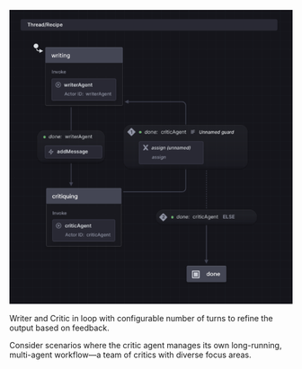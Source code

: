 ![Thread](./thread.png)

Writer and Critic in loop with configurable number of turns to refine the output based on feedback.

Consider scenarios where the critic agent manages its own long-running, multi-agent workflow—a team of critics with diverse focus areas.
